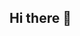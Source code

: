## Hi there 👋

<!--

**Here are some ideas to get you started:**

🚀 Afrino started in 2018
🌐 Focused on web3
🧠 Embraced AI
🌍 Join us on a journey to the world of technology
-->
